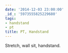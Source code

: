```yaml
---
date: '2014-12-03 23:00:00'
_id_: '5973555825229680'
tags:
- handstand
- pt
title: PT, Handstand
---
```


Stretch, wall sit, handstand.
